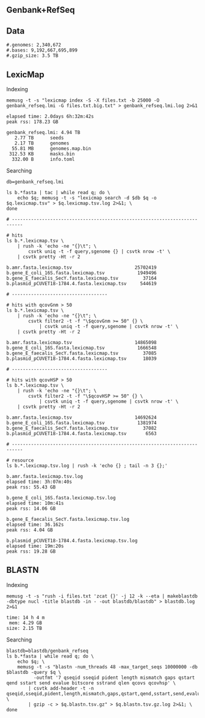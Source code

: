 ## Genbank+RefSeq

## Data

    #.genomes: 2,340,672
    #.bases: 9,192,667,695,899
    #.gzip_size: 3.5 TB

## LexicMap

Indexing

    memusg -t -s "lexicmap index -S -X files.txt -b 25000 -O genbank_refseq.lmi -G files.txt.big.txt" > genbank_refseq.lmi.log 2>&1

    elapsed time: 2.0days 6h:32m:42s
    peak rss: 178.23 GB

    genbank_refseq.lmi: 4.94 TB
       2.77 TB      seeds
       2.17 TB      genomes
      55.81 MB      genomes.map.bin
     312.53 KB      masks.bin
      332.00 B      info.toml

Searching

    db=genbank_refseq.lmi

    ls b.*fasta | tac | while read q; do \
        echo $q; memusg -t -s "lexicmap search -d $db $q -o $q.lexicmap.tsv" > $q.lexicmap.tsv.log 2>&1; \
    done

    # --------------------------------------------------------------------------

    # hits
    ls b.*.lexicmap.tsv \
        | rush -k 'echo -ne "{}\t"; \
            csvtk uniq -t -f query,sgenome {} | csvtk nrow -t' \
        | csvtk pretty -Ht -r 2

    b.amr.fasta.lexicmap.tsv                       25702419
    b.gene_E_coli_16S.fasta.lexicmap.tsv            1949496
    b.gene_E_faecalis_SecY.fasta.lexicmap.tsv         37164
    b.plasmid_pCUVET18-1784.4.fasta.lexicmap.tsv     544619

    # -----------------------------------

    # hits with qcovGnm > 50
    ls b.*.lexicmap.tsv \
        | rush -k 'echo -ne "{}\t"; \
            csvtk filter2 -t -f "\$qcovGnm >= 50" {} \
                | csvtk uniq -t -f query,sgenome | csvtk nrow -t' \
        | csvtk pretty -Ht -r 2

    b.amr.fasta.lexicmap.tsv                       14865098
    b.gene_E_coli_16S.fasta.lexicmap.tsv            1666548
    b.gene_E_faecalis_SecY.fasta.lexicmap.tsv         37085
    b.plasmid_pCUVET18-1784.4.fasta.lexicmap.tsv      18039

    # -----------------------------------

    # hits with qcovHSP > 50
    ls b.*.lexicmap.tsv \
        | rush -k 'echo -ne "{}\t"; \
            csvtk filter2 -t -f "\$qcovHSP >= 50" {} \
                | csvtk uniq -t -f query,sgenome | csvtk nrow -t' \
        | csvtk pretty -Ht -r 2

    b.amr.fasta.lexicmap.tsv                       14692624
    b.gene_E_coli_16S.fasta.lexicmap.tsv            1381974
    b.gene_E_faecalis_SecY.fasta.lexicmap.tsv         37082
    b.plasmid_pCUVET18-1784.4.fasta.lexicmap.tsv       6563

    # --------------------------------------------------------------------------

    # resource
    ls b.*.lexicmap.tsv.log | rush -k 'echo {} ; tail -n 3 {};'

    b.amr.fasta.lexicmap.tsv.log
    elapsed time: 3h:07m:40s
    peak rss: 55.43 GB

    b.gene_E_coli_16S.fasta.lexicmap.tsv.log
    elapsed time: 10m:41s
    peak rss: 14.06 GB

    b.gene_E_faecalis_SecY.fasta.lexicmap.tsv.log
    elapsed time: 36.162s
    peak rss: 4.04 GB

    b.plasmid_pCUVET18-1784.4.fasta.lexicmap.tsv.log
    elapsed time: 19m:20s
    peak rss: 19.28 GB


## BLASTN

Indexing

    memusg -t -s "rush -i files.txt 'zcat {}' -j 12 -k --eta | makeblastdb -dbtype nucl -title blastdb -in - -out blastdb/blastdb" > blastdb.log 2>&1

    time: 14 h 4 m
     mem: 4.29 GB
    size: 2.15 TB

Searching

    blastdb=blastdb/genbank_refseq
    ls b.*fasta | while read q; do \
        echo $q; \
        memusg -t -s "blastn -num_threads 48 -max_target_seqs 10000000 -db $blastdb -query $q \
              -outfmt '7 qseqid sseqid pident length mismatch gaps qstart qend sstart send evalue bitscore sstrand qlen qcovs qcovhsp' \
            | csvtk add-header -t -n qseqid,sseqid,pident,length,mismatch,gaps,qstart,qend,sstart,send,evalue,bitscore,sstrand,qlen,qcovs,qcovhsp \
            | gzip -c > $q.blastn.tsv.gz" > $q.blastn.tsv.gz.log 2>&1; \
    done
